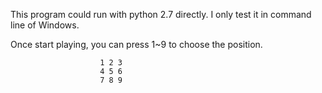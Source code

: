 This program could run with python 2.7 directly. I only test it in command line of Windows.

Once start playing, you can press 1~9 to choose the position.

                        1 2 3
                        4 5 6
                        7 8 9
